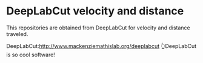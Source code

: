 # DeepLabCut velocity and distance
This repositories are obtained from DeepLabCut for velocity and distance traveled.

DeepLabCut:http://www.mackenziemathislab.org/deeplabcut
👆DeepLabCut is so cool software!
